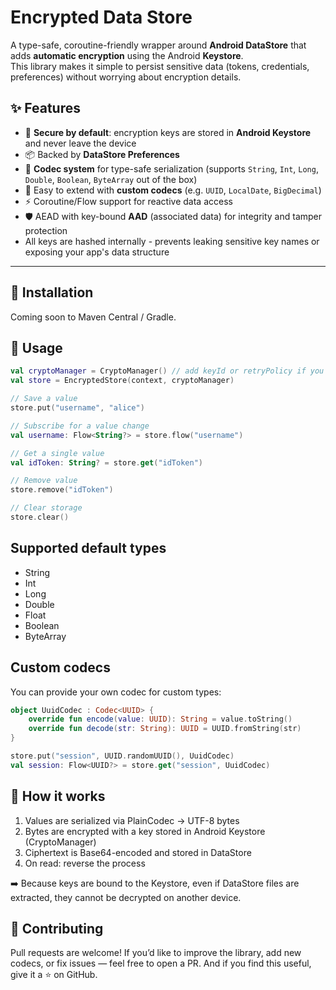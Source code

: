 # Encrypted Data Store

A type-safe, coroutine-friendly wrapper around **Android DataStore** that adds **automatic encryption** using the Android **Keystore**.  
This library makes it simple to persist sensitive data (tokens, credentials, preferences) without worrying about encryption details.

## ✨ Features

- 🔐 **Secure by default**: encryption keys are stored in **Android Keystore** and never leave the device  
- 📦 Backed by **DataStore Preferences**  
- 🧩 **Codec system** for type-safe serialization (supports `String`, `Int`, `Long`, `Double`, `Boolean`, `ByteArray` out of the box)  
- 🔄 Easy to extend with **custom codecs** (e.g. `UUID`, `LocalDate`, `BigDecimal`)  
- ⚡ Coroutine/Flow support for reactive data access  
- 🛡️ AEAD with key-bound **AAD** (associated data) for integrity and tamper protection
- All keys are hashed internally - prevents leaking sensitive key names or exposing your app's data structure

---

## 🚀 Installation

Coming soon to Maven Central / Gradle.

## 📝 Usage

```kotlin
val cryptoManager = CryptoManager() // add keyId or retryPolicy if you want
val store = EncryptedStore(context, cryptoManager)

// Save a value
store.put("username", "alice")

// Subscribe for a value change
val username: Flow<String?> = store.flow("username")

// Get a single value
val idToken: String? = store.get("idToken")

// Remove value
store.remove("idToken")

// Clear storage
store.clear()
```

## Supported default types

- String
- Int
- Long
- Double
- Float
- Boolean
- ByteArray

## Custom codecs

You can provide your own codec for custom types:

```kotlin
object UuidCodec : Codec<UUID> {
    override fun encode(value: UUID): String = value.toString()
    override fun decode(str: String): UUID = UUID.fromString(str)
}

store.put("session", UUID.randomUUID(), UuidCodec)
val session: Flow<UUID?> = store.get("session", UuidCodec)
```

## 🔧 How it works

1. Values are serialized via PlainCodec<T> → UTF-8 bytes
2. Bytes are encrypted with a key stored in Android Keystore (CryptoManager)
3. Ciphertext is Base64-encoded and stored in DataStore
4. On read: reverse the process

➡️ Because keys are bound to the Keystore, even if DataStore files are extracted, they cannot be decrypted on another device.

## 🤝 Contributing

Pull requests are welcome!
If you’d like to improve the library, add new codecs, or fix issues — feel free to open a PR.
And if you find this useful, give it a ⭐ on GitHub.

